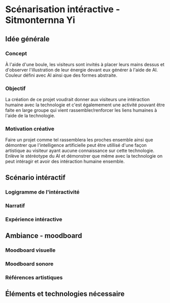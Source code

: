 # Scénarisation intéractive - Sitmonternna Yi

## Idée générale
### Concept
À l'aide d'une boule, les visiteurs sont invités à placer leurs mains dessus et d'observer l'illustration de leur énergie devant eux 
générer à l'aide de AI. Couleur défini avec AI ainsi que des formes abstraite. 

### Objectif
La création de ce projet voudrait donner aux visiteurs une intéraction humaine avec la technologie et c'est égalemement une activité 
pouvant être faite en large groupe qui vient rassembler/renforcer les liens humaines à l'aide de la technologie.

### Motivation créative
Faire un projet comme tel rassemblera les proches ensemble ainsi que démontrer que l'intelligence artificielle peut être utillisé
d'une façon artistique au visiteur ayant aucune connaissance sur cette technologie. Enlève le stéréotype du AI et démonstrer que même avec
la technologie on peut intéragir et avoir des intéraction humaine ensemble.


## Scénario intéractif
### Logigramme de l'intéractivité

### Narratif
### Expérience intéractive

## Ambiance - moodboard
### Moodboard visuelle
### Moodboard sonore
### Références artistiques

## Éléments et technologies nécessaire
